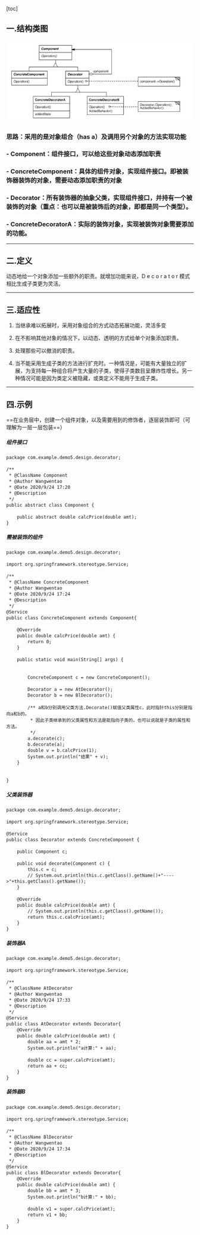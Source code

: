 [toc]

## 一.结构类图

![image](images/7738)
### 思路：采用的是对象组合（has a）及调用另个对象的方法实现功能
### - Component：组件接口，可以给这些对象动态添加职责
### - ConcreteComponent：具体的组件对象，实现组件接口。即被装饰器装饰的对象，需要动态添加职责的对象
### - Decorator：所有装饰器的抽象父类，实现组件接口，并持有一个被装饰的对象（重点：也可以是被装饰后的对象，即都是同一个类型）。
### - ConcreteDecoratorA：实际的装饰对象，实现被装饰对象需要添加的功能。

---

## 二.定义
动态地给一个对象添加一些额外的职责。就增加功能来说，D e c o r a t o r 模式相比生成子类更为灵活。

---

## 三.适应性

1. 当继承难以拓展时，采用对象组合的方式动态拓展功能，灵活多变

2. 在不影响其他对象的情况下，以动态、透明的方式给单个对象添加职责。 

3. 处理那些可以撤消的职责。 

4. 当不能采用生成子类的方法进行扩充时。一种情况是，可能有大量独立的扩展，为支持每一种组合将产生大量的子类，使得子类数目呈爆炸性增长。另一种情况可能是因为类定义被隐藏，或类定义不能用于生成子类。

---

## 四.示例
==在业务层中，创建一个组件对象，以及需要用到的修饰者，逐层装饰即可（可理解为一层一层包装==）

##### 组件接口
```
package com.example.demo5.design.decorator;

/**
 * @ClassName Component
 * @Author Wangwentao
 * @Date 2020/9/24 17:20
 * @Description
 */
public abstract class Component {

    public abstract double calcPrice(double amt);
}

```
##### 需被装饰的组件

```
package com.example.demo5.design.decorator;

import org.springframework.stereotype.Service;

/**
 * @ClassName ConcreteComponent
 * @Author Wangwentao
 * @Date 2020/9/24 17:24
 * @Description
 */
@Service
public class ConcreteComponent extends Component{

    @Override
    public double calcPrice(double amt) {
        return 0;
    }

    public static void main(String[] args) {


        ConcreteComponent c = new ConcreteComponent();

        Decorator a = new AtDecorator();
        Decorator b = new BlDecorator();

        /** a和b分别调用父类方法.Decorate()赋值父类属性c，此时指针this分别是指向a和b的。
         * 因此子类继承到的父类属性和方法是能指向子类的，也可以说就是子类的属性和方法。
         */
        a.decorate(c);
        b.decorate(a);
        double v = b.calcPrice(1);
        System.out.println("结果" + v);
    }


}

```

##### 父类装饰器

```
package com.example.demo5.design.decorator;

import org.springframework.stereotype.Service;

@Service
public class Decorator extends ConcreteComponent {

    public Component c;

    public void decorate(Component c) {
        this.c = c;
        // System.out.println(this.c.getClass().getName()+"---->"+this.getClass().getName());
    }

    @Override
    public double calcPrice(double amt) {
        // System.out.println(this.c.getClass().getName());
        return this.c.calcPrice(amt);
    }
}

```

##### 装饰器A

```
package com.example.demo5.design.decorator;

import org.springframework.stereotype.Service;

/**
 * @ClassName AtDecorator
 * @Author Wangwentao
 * @Date 2020/9/24 17:33
 * @Description
 */
@Service
public class AtDecorator extends Decorator{
    @Override
    public double calcPrice(double amt) {
        double aa = amt * 2;
        System.out.println("a计算:" + aa);

        double cc = super.calcPrice(amt);
        return aa + cc;
    }
}

```
##### 装饰器B

```
package com.example.demo5.design.decorator;

import org.springframework.stereotype.Service;

/**
 * @ClassName BlDecorator
 * @Author Wangwentao
 * @Date 2020/9/24 17:34
 * @Description
 */
@Service
public class BlDecorator extends Decorator{
    @Override
    public double calcPrice(double amt) {
        double bb = amt * 3;
        System.out.println("b计算:" + bb);

        double v1 = super.calcPrice(amt);
        return v1 + bb;
    }
}

```

